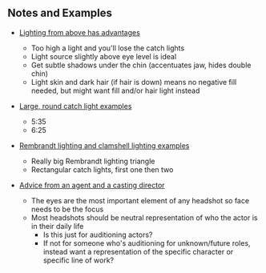 
## Notes and Examples
- [Lighting from above has advantages](https://digital-photography-school.com/3-lighting-setups-headshots/)
    - Too high a light and you'll lose the catch lights
    - Light source slightly above eye level is ideal
    - Get subtle shadows under the chin (accentuates jaw, hides double chin)
    - Light skin and dark hair (if hair is down) means no negative fill needed, but might want fill and/or hair light instead

- [Large, round catch light examples](http://www.ulearnphotography.com/studio-lighting/how-to-shoot-actor-headshot-model-portraits/)
    - 5:35
    - 6:25

- [Rembrandt lighting and clamshell lighting examples](https://www.amateurphotographer.co.uk/technique/expert_advice/how-to-take-better-headshots-lighting-132728)
    - Really big Rembrandt lighting triangle
    - Rectangular catch lights, first one then two

- [Advice from an agent and a casting director](https://www.stewartwhitley.com/news-blog/http/wwwbackstagecom/interview/8-tips-better-headshots-agent-and-cd/utmcampaigneditorial20postsutmcontent18553891utmmediumsocialutmsourcetwitter)
    - The eyes are the most important element of any headshot so face needs to be the focus
    - Most headshots should be neutral representation of who the actor is in their daily life
        - Is this just for auditioning actors?
        - If not for someone who's auditioning for unknown/future roles, instead want a representation of the specific character or specific line of work?